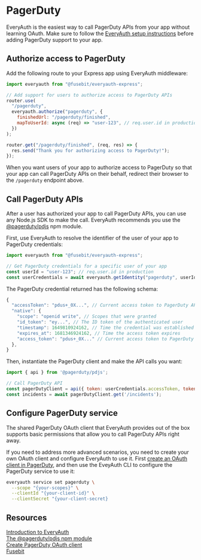 # PagerDuty

EveryAuth is the easiest way to call PagerDuty APIs from your app without learning OAuth. Make sure to follow the [EveryAuth setup instructions](../README.md) before adding PagerDuty support to your app.

## Authorize access to PagerDuty

Add the following route to your Express app using EveryAuth middleware:

```javascript
import everyauth from "@fusebit/everyauth-express";

// Add support for users to authorize access to PagerDuty APIs
router.use(
  "/pagerduty",
  everyauth.authorize("pagerduty", {
    finishedUrl: "/pagerduty/finished",
    mapToUserId: async (req) => "user-123", // req.user.id in production
  })
);

router.get("/pagerduty/finished", (req, res) => {
  res.send("Thank you for authorizing access to PagerDuty!");
});
```

When you want users of your app to authorize access to PagerDuty so that your app can call PagerDuty APIs on their behalf, redirect their browser to the `/pagerduty` endpoint above.

## Call PagerDuty APIs

After a user has authorized your app to call PagerDuty APIs, you can use any Node.js SDK to make the call. EveryAuth recommends you use the [@pagerduty/pdjs](https://www.npmjs.com/package/@pagerduty/pdjs) npm module.

First, use EveryAuth to resolve the identifier of the user of your app to PagerDuty credentials:

```javascript
import everyauth from "@fusebit/everyauth-express";

// Get PagerDuty credentials for a specific user of your app
const userId = "user-123"; // req.user.id in production
const userCredentials = await everyauth.getIdentity("pagerduty", userId);
```

The PagerDuty credential returned has the following schema:

```javascript
{
  "accessToken": "pdus+_0X...", // Current access token to PagerDuty APIs
  "native": {
    "scope": "openid write", // Scopes that were granted
    "id_token": "ey...", // The ID token of the authenticated user
    "timestamp": 1649810924162, // Time the credential was established
    "expires_at": 1681346924162, // Time the access token expires
    "access_token": "pdus+_0X..." // Current access token to PagerDuty APIs
  },
}
```

Then, instantiate the PagerDuty client and make the API calls you want:

```javascript
import { api } from '@pagerduty/pdjs';

// Call PagerDuty API
const pagerDutyClient = api({ token: userCredentials.accessToken, tokenType: 'bearer' });
const incidents = await pagerDutyClient.get('/incidents');
```

## Configure PagerDuty service

The shared PagerDuty OAuth client that EveryAuth provides out of the box supports basic permissions that allow you to call PagerDuty APIs right away. 

If you need to address more advanced scenarios, you need to create your own OAuth client and configure EveryAuth to use it. First [create an OAuth client in PagerDuty](https://developer.pagerduty.com/docs/ZG9jOjExMDI5NTcz-o-auth-2-0-functionality), and then use the EveyAuth CLI to configure the PagerDuty service to use it:

```bash
everyauth service set pagerduty \
  --scope "{your-scopes}" \
  --clientId "{your-client-id}" \
  --clientSecret "{your-client-secret}
```

## Resources

[Introduction to EveryAuth](../README.md)  
[The @pagerduty/pdjs npm module](https://www.npmjs.com/package/@pagerduty/pdjs)  
[Create PagerDuty OAuth client](https://developer.pagerduty.com/docs/ZG9jOjExMDI5NTcz-o-auth-2-0-functionality)  
[Fusebit](https://fusebit.io)
